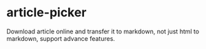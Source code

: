 # article-picker
Download article online and transfer it to markdown, not just html to markdown, support advance features.
